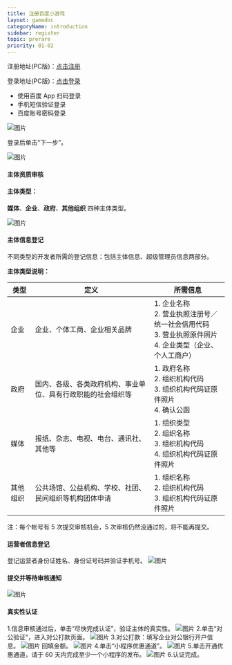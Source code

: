 ```yaml
---
title: 注册百度小游戏
layout: gamedoc
categoryName: introduction
sidebar: register
topic: prerare
priority: 01-02
---
```



注册地址(PC版)：[点击注册](https://passport.baidu.com/v2/?reg&tt=1521786256298&overseas=undefined&gid=D8D45DC-FFC4-486A-BA34-B3215E98FF74&tpl=mn&u=https%3A%2F%2Fwww.baidu.com%2F)

登录地址(PC版)：[点击登录](https://smartprogram.baidu.com/mappconsole/main/login)

- 使用百度 App 扫码登录
- 手机短信验证登录
- 百度账号密码登录


 ![图片](/img/game/introduction/prerare/p2.png)

登录后单击“下一步”。

 ![图片](/img/game/introduction/prerare/newadd22.jpg)

#### 主体资质审核

#### 主体类型：
**媒体**、**企业**、**政府**、**其他组织** 四种主体类型。

 ![图片](/img/game/introduction/prerare/apply08.png)

#### 主体信息登记
不同类型的开发者所需的登记信息：包括主体信息、超级管理员信息两部分。

**主体类型说明：**

|类型|定义|所需信息|
|-|-|-|
|企业|企业、个体工商、企业相关品牌|1. 企业名称 <br>2. 营业执照注册号／统一社会信用代码 <br>3. 营业执照原件照片<br>4. 企业类型（企业、个人工商户）|
|政府|国内、各级、各类政府机构、事业单位、具有行政职能的社会组织等|1. 政府名称<br>2. 组织机构代码<br>3. 组织机构代码证原件照片<br>4. 确认公函|
|媒体|报纸、杂志、电视、电台、通讯社、其他等|1. 组织类型<br>2. 组织名称<br>3. 组织机构代码<br>4. 组织机构代码证原件照片|
|其他组织|公共场馆、公益机构、学校、社团、民间组织等机构团体申请|1. 组织名称<br>2. 组织机构代码<br>3. 组织机构代码证原件照片|

注：每个帐号有 5 次提交审核机会，5 次审核仍然没通过的，将不能再提交。

#### 运营者信息登记
登记运营者身份证姓名、身份证号码并验证手机号。
 ![图片](/img/game/introduction/prerare/newadd11.png)

#### 提交并等待审核通知
 ![图片](/img/game/introduction/prerare/newadd12.png)

#### 真实性认证

1.信息审核通过后，单击“尽快完成认证”，验证主体的真实性。
 ![图片](/img/game/introduction/prerare/newadd13.png)
2.单击“对公验证”，进入对公打款页面。
 ![图片](/img/game/introduction/prerare/newadd14.png)
3.对公打款：填写企业对公银行开户信息。
 ![图片](/img/game/introduction/prerare/newadd15.png)
回填金额。
 ![图片](/img/game/introduction/prerare/newadd16.png)
4.单击“小程序优惠通道”。
 ![图片](/img/game/introduction/prerare/newadd17.png)
5.单击开通优惠通道，请于 60 天内完成至少一个小程序的发布。
 ![图片](/img/game/introduction/prerare/newadd18.png)
6.认证完成。
